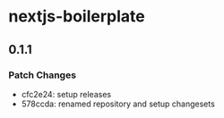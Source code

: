 # nextjs-boilerplate

## 0.1.1

### Patch Changes

- cfc2e24: setup releases
- 578ccda: renamed repository and setup changesets
